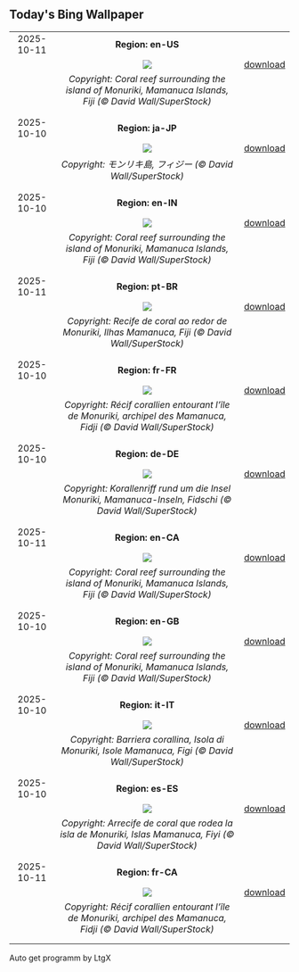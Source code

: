 ## Today's Bing Wallpaper
|      |      |      |
| :----: | :----: | :----: |
|2025-10-11|**Region: en-US**||
||![](https://www.bing.com/th?id=OHR.MonurikiFiji_EN-US0326449622_UHD.jpg&pid=hp&w=1152&h=648&rs=1&c=4)| [download](https://www.bing.com/th?id=OHR.MonurikiFiji_EN-US0326449622_UHD.jpg)|
||*Copyright: Coral reef surrounding the island of Monuriki, Mamanuca Islands, Fiji (© David Wall/SuperStock)*
||
|||
|2025-10-10|**Region: ja-JP**||
||![](https://www.bing.com/th?id=OHR.MonurikiFiji_JA-JP7889877935_UHD.jpg&pid=hp&w=1152&h=648&rs=1&c=4)| [download](https://www.bing.com/th?id=OHR.MonurikiFiji_JA-JP7889877935_UHD.jpg)|
||*Copyright: モンリキ島, フィジー (© David Wall/SuperStock)*
||
|||
|2025-10-10|**Region: en-IN**||
||![](https://www.bing.com/th?id=OHR.MonurikiFiji_EN-IN0435648198_UHD.jpg&pid=hp&w=1152&h=648&rs=1&c=4)| [download](https://www.bing.com/th?id=OHR.MonurikiFiji_EN-IN0435648198_UHD.jpg)|
||*Copyright: Coral reef surrounding the island of Monuriki, Mamanuca Islands, Fiji (© David Wall/SuperStock)*
||
|||
|2025-10-11|**Region: pt-BR**||
||![](https://www.bing.com/th?id=OHR.MonurikiFiji_PT-BR5100753810_UHD.jpg&pid=hp&w=1152&h=648&rs=1&c=4)| [download](https://www.bing.com/th?id=OHR.MonurikiFiji_PT-BR5100753810_UHD.jpg)|
||*Copyright: Recife de coral ao redor de Monuriki, Ilhas Mamanuca, Fiji (© David Wall/SuperStock)*
||
|||
|2025-10-10|**Region: fr-FR**||
||![](https://www.bing.com/th?id=OHR.MonurikiFiji_FR-FR1965594259_UHD.jpg&pid=hp&w=1152&h=648&rs=1&c=4)| [download](https://www.bing.com/th?id=OHR.MonurikiFiji_FR-FR1965594259_UHD.jpg)|
||*Copyright: Récif corallien entourant l’île de Monuriki, archipel des Mamanuca, Fidji (© David Wall/SuperStock)*
||
|||
|2025-10-10|**Region: de-DE**||
||![](https://www.bing.com/th?id=OHR.MonurikiFiji_DE-DE3464420542_UHD.jpg&pid=hp&w=1152&h=648&rs=1&c=4)| [download](https://www.bing.com/th?id=OHR.MonurikiFiji_DE-DE3464420542_UHD.jpg)|
||*Copyright: Korallenriff rund um die Insel Monuriki, Mamanuca-Inseln, Fidschi (© David Wall/SuperStock)*
||
|||
|2025-10-11|**Region: en-CA**||
||![](https://www.bing.com/th?id=OHR.MonurikiFiji_EN-CA8167749404_UHD.jpg&pid=hp&w=1152&h=648&rs=1&c=4)| [download](https://www.bing.com/th?id=OHR.MonurikiFiji_EN-CA8167749404_UHD.jpg)|
||*Copyright: Coral reef surrounding the island of Monuriki, Mamanuca Islands, Fiji (© David Wall/SuperStock)*
||
|||
|2025-10-10|**Region: en-GB**||
||![](https://www.bing.com/th?id=OHR.MonurikiFiji_EN-GB5307318194_UHD.jpg&pid=hp&w=1152&h=648&rs=1&c=4)| [download](https://www.bing.com/th?id=OHR.MonurikiFiji_EN-GB5307318194_UHD.jpg)|
||*Copyright: Coral reef surrounding the island of Monuriki, Mamanuca Islands, Fiji (© David Wall/SuperStock)*
||
|||
|2025-10-10|**Region: it-IT**||
||![](https://www.bing.com/th?id=OHR.MonurikiFiji_IT-IT0760985138_UHD.jpg&pid=hp&w=1152&h=648&rs=1&c=4)| [download](https://www.bing.com/th?id=OHR.MonurikiFiji_IT-IT0760985138_UHD.jpg)|
||*Copyright: Barriera corallina, Isola di Monuriki, Isole Mamanuca, Figi (© David Wall/SuperStock)*
||
|||
|2025-10-10|**Region: es-ES**||
||![](https://www.bing.com/th?id=OHR.MonurikiFiji_ES-ES0990792283_UHD.jpg&pid=hp&w=1152&h=648&rs=1&c=4)| [download](https://www.bing.com/th?id=OHR.MonurikiFiji_ES-ES0990792283_UHD.jpg)|
||*Copyright: Arrecife de coral que rodea la isla de Monuriki, Islas Mamanuca, Fiyi (© David Wall/SuperStock)*
||
|||
|2025-10-11|**Region: fr-CA**||
||![](https://www.bing.com/th?id=OHR.MonurikiFiji_FR-CA5819012564_UHD.jpg&pid=hp&w=1152&h=648&rs=1&c=4)| [download](https://www.bing.com/th?id=OHR.MonurikiFiji_FR-CA5819012564_UHD.jpg)|
||*Copyright: Récif corallien entourant l’île de Monuriki, archipel des Mamanuca, Fidji (© David Wall/SuperStock)*
||
|||

Auto get programm by LtgX
